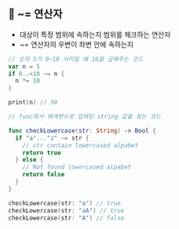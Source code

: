 ## 🤔 **~= 연산자**

- 대상이 특정 범위에 속하는지 범위를 체크하는 연산자
- ~= 연산자의 우변이 좌변 안에 속하는지
```swift
// 숫자 5가 0~10 사이일 떄 10을 곱해주는 코드
var n = 5
if 0..<10 ~= n {
  n *= 10
}

print(n) // 50

// func에서 매개변수로 입력된 string 값을 찾는 코드

func checkLowercase(str: String) -> Bool {
  if "a"..."z" ~= str {
    // str contain lowercased alpabet
    return true
  } else {
    // Not found lowercased alpabet
    return false
  }
}

checkLowercase(str: "a") // true
checkLowercase(str: "aA") // true
checkLowercase(str: "A") // false
```